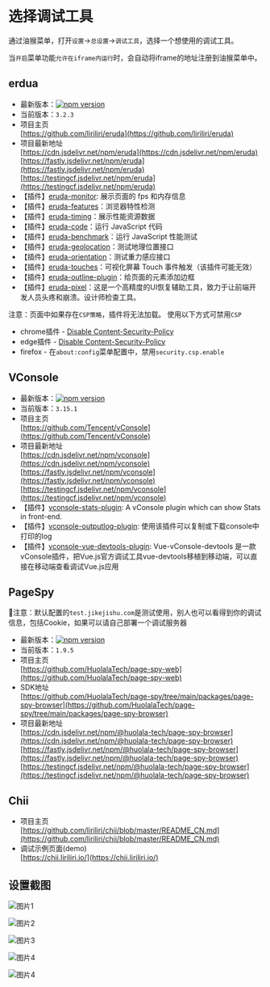 # 选择调试工具

通过油猴菜单，打开`设置`->`总设置`->`调试工具`，选择一个想使用的调试工具。

当`开启`菜单功能`允许在iframe内运行`时，会自动将iframe的地址注册到油猴菜单中。

## erdua

- 最新版本：[![npm version](https://img.shields.io/npm/v/eruda/latest.svg?label=eruda)](https://www.npmjs.com/package/eruda)
- 当前版本：`3.2.3`
- 项目主页<br>[https://github.com/liriliri/eruda](https://github.com/liriliri/eruda)
- 项目最新地址<br>[https://cdn.jsdelivr.net/npm/eruda](https://cdn.jsdelivr.net/npm/eruda)<br>[https://fastly.jsdelivr.net/npm/eruda](https://fastly.jsdelivr.net/npm/eruda)<br>[https://testingcf.jsdelivr.net/npm/eruda](https://testingcf.jsdelivr.net/npm/eruda)
- 【插件】[eruda-monitor](https://github.com/liriliri/eruda-monitor): 展示页面的 fps 和内存信息
- 【插件】[eruda-features](https://github.com/liriliri/eruda-features)：浏览器特性检测
- 【插件】[eruda-timing](https://github.com/liriliri/eruda-timing)：展示性能资源数据
- 【插件】[eruda-code](https://github.com/liriliri/eruda-code)：运行 JavaScript 代码
- 【插件】[eruda-benchmark](https://github.com/liriliri/eruda-benchmark)：运行 JavaScript 性能测试
- 【插件】[eruda-geolocation](https://github.com/WhiteSevs/eruda-geolocation)：测试地理位置接口
- 【插件】[eruda-orientation](https://github.com/WhiteSevs/eruda-orientation)：测试重力感应接口
- 【插件】[eruda-touches](https://github.com/liriliri/eruda-orientation)：可视化屏幕 Touch 事件触发（该插件可能无效）
- 【插件】[eruda-outline-plugin](https://github.com/pomelo-chuan/eruda-outline-plugin)：给页面的元素添加边框
- 【插件】[eruda-pixel](https://github.com/Faithree/eruda-pixel)：这是一个高精度的UI恢复辅助工具，致力于让前端开发人员头疼和崩溃。设计师检查工具。

注意：页面中如果存在`CSP策略`，插件将无法加载。
使用以下方式可禁用`CSP`

- chrome插件 - [Disable Content-Security-Policy](https://chrome.google.com/webstore/detail/disable-content-security/ieelmcmcagommplceebfedjlakkhpden/)
- edge插件 - [Disable Content-Security-Policy](https://microsoftedge.microsoft.com/addons/detail/disable-contentsecurity/ecmfamimnofkleckfamjbphegacljmbp?hl=zh-CN)
- firefox - 在`about:config`菜单配置中，禁用`security.csp.enable`

## VConsole

- 最新版本：[![npm version](https://img.shields.io/npm/v/vconsole/latest.svg?label=vConsole)](https://www.npmjs.com/package/vconsole)
- 当前版本：`3.15.1`
- 项目主页<br>[https://github.com/Tencent/vConsole](https://github.com/Tencent/vConsole)
- 项目最新地址<br>[https://cdn.jsdelivr.net/npm/vconsole](https://cdn.jsdelivr.net/npm/vconsole)<br>[https://fastly.jsdelivr.net/npm/vconsole](https://fastly.jsdelivr.net/npm/vconsole)<br>[https://testingcf.jsdelivr.net/npm/vconsole](https://testingcf.jsdelivr.net/npm/vconsole)
- 【插件】[vconsole-stats-plugin](https://github.com/smackgg/vConsole-Stats): A vConsole plugin which can show Stats in front-end.
- 【插件】[vconsole-outputlog-plugin](https://github.com/sunlanda/vconsole-outputlog-plugin): 使用该插件可以复制或下载console中打印的log
- 【插件】[vconsole-vue-devtools-plugin](https://github.com/Zippowxk/vue-vconsole-devtools): Vue-vConsole-devtools 是一款vConsole插件，把Vue.js官方调试工具vue-devtools移植到移动端，可以直接在移动端查看调试Vue.js应用

## PageSpy

🎈注意：默认配置的`test.jikejishu.com`是测试使用，别人也可以看得到你的调试信息，包括Cookie，如果可以请自己部署一个调试服务器

- 最新版本：[![npm version](https://img.shields.io/npm/v/@huolala-tech/page-spy-browser?label=page-spy-browser)](https://www.npmjs.com/package/@huolala-tech/page-spy-browser)
- 当前版本：`1.9.5`
- 项目主页<br>[https://github.com/HuolalaTech/page-spy-web](https://github.com/HuolalaTech/page-spy-web)
- SDK地址<br>[https://github.com/HuolalaTech/page-spy/tree/main/packages/page-spy-browser](https://github.com/HuolalaTech/page-spy/tree/main/packages/page-spy-browser)
- 项目最新地址<br>[https://cdn.jsdelivr.net/npm/@huolala-tech/page-spy-browser](https://cdn.jsdelivr.net/npm/@huolala-tech/page-spy-browser)<br>[https://fastly.jsdelivr.net/npm/@huolala-tech/page-spy-browser](https://fastly.jsdelivr.net/npm/@huolala-tech/page-spy-browser)<br>[https://testingcf.jsdelivr.net/npm/@huolala-tech/page-spy-browser](https://testingcf.jsdelivr.net/npm/@huolala-tech/page-spy-browser)

## Chii

- 项目主页<br>[https://github.com/liriliri/chii/blob/master/README_CN.md](https://github.com/liriliri/chii/blob/master/README_CN.md)
- 调试示例页面(demo)<br>[https://chii.liriliri.io/](https://chii.liriliri.io/)

## 设置截图

![图片1](https://www.z4a.net/images/2024/03/17/PixPin_2024-03-17_13-46-48.png)

![图片2](https://www.z4a.net/images/2024/03/17/PixPin_2024-03-17_13-47-10.png)

![图片3](https://www.z4a.net/images/2024/03/17/PixPin_2024-03-17_13-47-29.png)

![图片4](https://www.z4a.net/images/2024/03/17/PixPin_2024-03-17_13-47-43.png)

![图片4](https://www.z4a.net/images/2024/03/17/PixPin_2024-03-17_13-47-55.png)